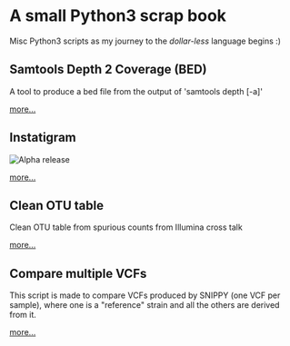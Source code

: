 # A small Python3 scrap book

Misc Python3 scripts as my journey to the _dollar-less_ language begins :)


## Samtools Depth 2 Coverage (BED)

A tool to produce a bed file from the output of 'samtools depth [-a]'

 [more...](coverage_bed/README.md/README.md)
## Instatigram

![Alpha release](https://img.shields.io/badge/Release-ALPHA-red.svg)

 [more...](instaticgram/README.md/README.md)
## Clean OTU table

Clean OTU table from spurious counts from Illumina cross talk

 [more...](clean-otutable/README.md/README.md)
## Compare multiple VCFs

This script is made to compare VCFs produced by SNIPPY (one VCF per sample), where one is a "reference" strain and all the others are derived from it.

 [more...](vcf_compare_strains/README.md/README.md)
